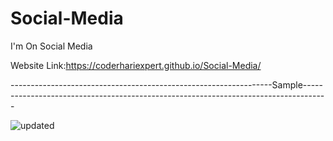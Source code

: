 # Social-Media
I'm On Social Media

Website Link:https://coderhariexpert.github.io/Social-Media/

-----------------------------------------------------------------Sample------------------------------------------------------------------------------------







![updated](https://user-images.githubusercontent.com/96340194/179401124-9e0a05c0-bf76-403a-bf2b-f999973fb1a4.png)



